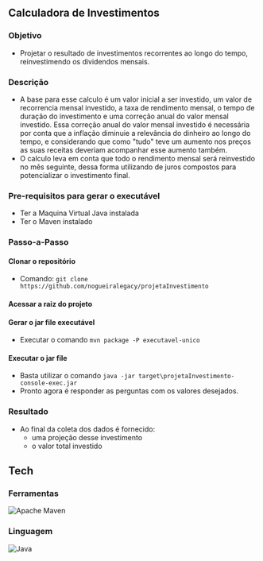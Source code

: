 ## Calculadora de Investimentos
### Objetivo
- Projetar o resultado de investimentos recorrentes ao longo do tempo, reinvestimendo os dividendos mensais.
### Descrição
- A base para esse calculo é um valor inicial a ser investido, um valor de recorrencia mensal investido, a taxa de rendimento mensal, o tempo de duração do investimento e uma correção anual do valor mensal investido. Essa correção anual do valor mensal investido é necessária por conta que a inflação diminuie a relevância do dinheiro ao longo do tempo, e considerando que como "tudo" teve um aumento nos preços as suas receitas deveriam acompanhar esse aumento também.
- O calculo leva em conta que todo o rendimento mensal será reinvestido no mês seguinte, dessa forma utilizando de juros compostos para potencializar o investimento final. 

### Pre-requisitos para gerar o executável
- Ter a Maquina Virtual Java instalada
- Ter o Maven instalado
    
### Passo-a-Passo
#### Clonar o repositório
- Comando: `git clone https://github.com/nogueiralegacy/projetaInvestimento`

#### Acessar a raiz do projeto

#### Gerar o jar file executável
- Executar o comando `mvn package -P executavel-unico`

#### Executar o jar file
- Basta utilizar o comando `java -jar target\projetaInvestimento-console-exec.jar`
- Pronto agora é responder as perguntas com os valores desejados.

### Resultado
- Ao final da coleta dos dados é fornecido: 
  - uma projeção desse investimento
  - o valor total investido

## Tech

### Ferramentas
![Apache Maven](https://img.shields.io/badge/Apache%20Maven-C71A36?style=for-the-badge&logo=Apache%20Maven&logoColor=white)

### Linguagem

![Java](https://img.shields.io/badge/Java-ED8B00?style=for-the-badge&logo=java&logoColor=white)
